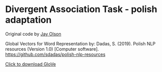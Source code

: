 # Divergent Association Task - polish adaptation

Original code by [Jay Olson](https://github.com/jayolson/divergent-association-task)

Global Vectors for Word Representation by:
Dadas, S. (2019). Polish NLP resources (Version 1.0) [Computer software]. https://github.com/sdadas/polish-nlp-resources

[Click to download GloVe](https://github.com/sdadas/polish-nlp-resources/releases/download/v1.0/glove.zip) 


